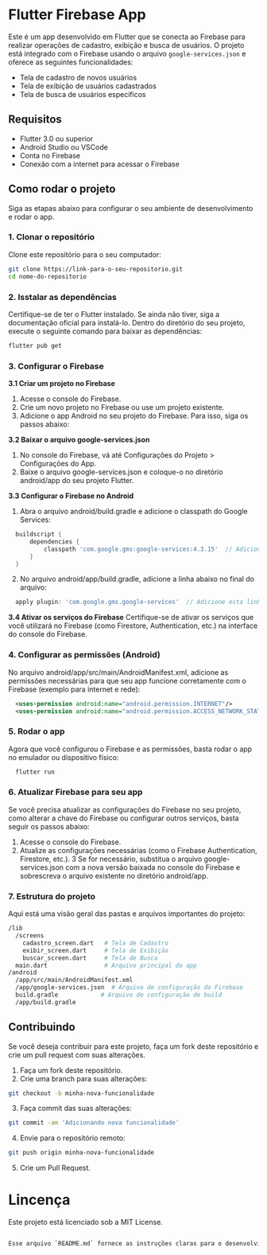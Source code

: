 # Flutter Firebase App

Este é um app desenvolvido em Flutter que se conecta ao Firebase para realizar operações de cadastro, exibição e busca de usuários. O projeto está integrado com o Firebase usando o arquivo `google-services.json` e oferece as seguintes funcionalidades:

- Tela de cadastro de novos usuários
- Tela de exibição de usuários cadastrados
- Tela de busca de usuários específicos

## Requisitos

- Flutter 3.0 ou superior
- Android Studio ou VSCode
- Conta no Firebase
- Conexão com a internet para acessar o Firebase

## Como rodar o projeto

Siga as etapas abaixo para configurar o seu ambiente de desenvolvimento e rodar o app.

### 1. Clonar o repositório

Clone este repositório para o seu computador:

```bash
git clone https://link-para-o-seu-repositorio.git
cd nome-do-repositorio
```
### 2. Isstalar as dependências
Certifique-se de ter o Flutter instalado. Se ainda não tiver, siga a documentação oficial para instalá-lo.
Dentro do diretório do seu projeto, execute o seguinte comando para baixar as dependências:

```bash
flutter pub get
```
### 3. Configurar o Firebase
**3.1 Criar um projeto no Firebase**

1. Acesse o console do Firebase.
2. Crie um novo projeto no Firebase ou use um projeto existente.
3. Adicione o app Android no seu projeto do Firebase. Para isso, siga os passos abaixo:

**3.2 Baixar o arquivo google-services.json**

1. No console do Firebase, vá até Configurações do Projeto > Configurações do App.
2. Baixe o arquivo google-services.json e coloque-o no diretório android/app do seu projeto Flutter.

**3.3 Configurar o Firebase no Android**
1. Abra o arquivo android/build.gradle e adicione o classpath do Google Services:

```gradle
  buildscript {
      dependencies {
          classpath 'com.google.gms:google-services:4.3.15'  // Adicione esta linha
      }
  }
```
2. No arquivo android/app/build.gradle, adicione a linha abaixo no final do arquivo:

```gradle
  apply plugin: 'com.google.gms.google-services'  // Adicione esta linha
```

**3.4 Ativar os serviços do Firebase**
Certifique-se de ativar os serviços que você utilizará no Firebase (como Firestore, Authentication, etc.) na interface do console do Firebase.

### 4. Configurar as permissões (Android)
No arquivo android/app/src/main/AndroidManifest.xml, adicione as permissões necessárias para que seu app funcione corretamente com o Firebase (exemplo para internet e rede):
```xml
  <uses-permission android:name="android.permission.INTERNET"/>
  <uses-permission android:name="android.permission.ACCESS_NETWORK_STATE"/>
```

### 5. Rodar o app
Agora que você configurou o Firebase e as permissões, basta rodar o app no emulador ou dispositivo físico:

```bash
  flutter run
```
### 6. Atualizar Firebase para seu app
Se você precisa atualizar as configurações do Firebase no seu projeto, como alterar a chave do Firebase ou configurar outros serviços, basta seguir os passos abaixo:

1. Acesse o console do Firebase.
2. Atualize as configurações necessárias (como o Firebase Authentication, Firestore, etc.).
3 Se for necessário, substitua o arquivo google-services.json com a nova versão baixada no console do Firebase e sobrescreva o arquivo existente no diretório android/app.

### 7. Estrutura do projeto
Aqui está uma visão geral das pastas e arquivos importantes do projeto:

```bash
/lib
  /screens
    cadastro_screen.dart   # Tela de Cadastro
    exibir_screen.dart     # Tela de Exibição
    buscar_screen.dart     # Tela de Busca
  main.dart                # Arquivo principal do app
/android
  /app/src/main/AndroidManifest.xml
  /app/google-services.json  # Arquivo de configuração do Firebase
  build.gradle            # Arquivo de configuração de build
  /app/build.gradle
```

## Contribuindo
Se você deseja contribuir para este projeto, faça um fork deste repositório e crie um pull request com suas alterações.

1. Faça um fork deste repositório.
2. Crie uma branch para suas alterações:

```bash
git checkout -b minha-nova-funcionalidade
```
3. Faça commit das suas alterações:
```bash
git commit -am 'Adicionando nova funcionalidade'
```
4. Envie para o repositório remoto:
```bash
git push origin minha-nova-funcionalidade
```
5. Crie um Pull Request.

# Lincença

Este projeto está licenciado sob a MIT License.

```txt

Esse arquivo `README.md` fornece as instruções claras para o desenvolvimento, configuração e execução do seu projeto. Você pode personalizar conforme necessário, caso haja algo específico que queira incluir.

```


